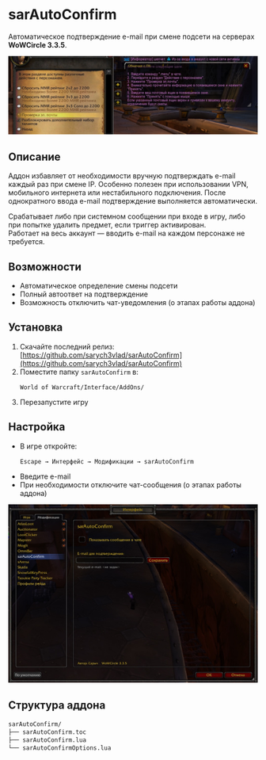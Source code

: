 # sarAutoConfirm

Автоматическое подтверждение e-mail при смене подсети на серверах **WoWCircle 3.3.5**.

![Ошибка при смене подсети](./1.jpg)

## Описание

Аддон избавляет от необходимости вручную подтверждать e-mail каждый раз при смене IP. Особенно полезен при использовании VPN, мобильного интернета или нестабильного подключения. После однократного ввода e-mail подтверждение выполняется автоматически.

Срабатывает либо при системном сообщении при входе в игру, либо при попытке удалить предмет, если триггер активирован.  
Работает на весь аккаунт — вводить e-mail на каждом персонаже не требуется.

## Возможности

- Автоматическое определение смены подсети  
- Полный автоответ на подтверждение  
- Возможность отключить чат-уведомления (о этапах работы аддона)

## Установка

1. Скачайте последний релиз:  
   [https://github.com/sarych3vlad/sarAutoConfirm](https://github.com/sarych3vlad/sarAutoConfirm)
2. Поместите папку `sarAutoConfirm` в:
   ```
   World of Warcraft/Interface/AddOns/
   ```
3. Перезапустите игру

## Настройка

- В игре откройте:  
  ```
  Escape → Интерфейс → Модификации → sarAutoConfirm
  ```
- Введите e-mail  
- При необходимости отключите чат-сообщения (о этапах работы аддона)

![Интерфейс настроек](./2.jpg)

## Структура аддона

```
sarAutoConfirm/
├── sarAutoConfirm.toc
├── sarAutoConfirm.lua
└── sarAutoConfirmOptions.lua
```
